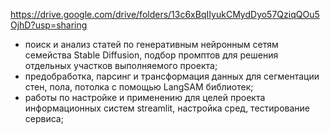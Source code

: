 https://drive.google.com/drive/folders/13c6xBqIIyukCMydDyo57QziqQOu5OjhD?usp=sharing

- поиск и анализ статей по генеративным нейронным сетям семейства Stable Diffusion, подбор промптов для решения отдельных участков выполняемого проекта;
- предобработка, парсинг и трансформация данных для сегментации стен, пола, потолка с помощью LangSAM библиотек;
- работы по настройке и применению для целей проекта информационных систем streamlit, настройка сред, тестирование сервиса;
